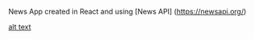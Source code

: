 News App created in React and using [News API] (https://newsapi.org/)

[alt text](https://github.com/Coachcarternyc/NewsApp/blob/main/Screen%20Shot%202020-12-16%20at%203.30.04%20PM.png "News App")
